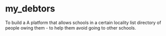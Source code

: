 # my_debtors
To build a A platform that allows schools in a certain locality list directory of people owing them - to help them avoid going to other schools.
